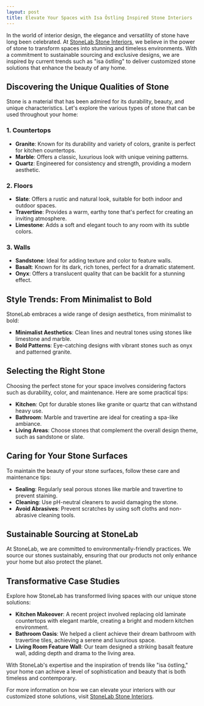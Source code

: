 ```yaml
---
layout: post
title: Elevate Your Spaces with Isa Östling Inspired Stone Interiors
---
```



In the world of interior design, the elegance and versatility of stone have long been celebrated. At [StoneLab Stone Interiors](https://stonelab.se), we believe in the power of stone to transform spaces into stunning and timeless environments. With a commitment to sustainable sourcing and exclusive designs, we are inspired by current trends such as "isa östling" to deliver customized stone solutions that enhance the beauty of any home.

## Discovering the Unique Qualities of Stone

Stone is a material that has been admired for its durability, beauty, and unique characteristics. Let's explore the various types of stone that can be used throughout your home:

### 1. Countertops

- **Granite**: Known for its durability and variety of colors, granite is perfect for kitchen countertops.
- **Marble**: Offers a classic, luxurious look with unique veining patterns.
- **Quartz**: Engineered for consistency and strength, providing a modern aesthetic.

### 2. Floors

- **Slate**: Offers a rustic and natural look, suitable for both indoor and outdoor spaces.
- **Travertine**: Provides a warm, earthy tone that's perfect for creating an inviting atmosphere.
- **Limestone**: Adds a soft and elegant touch to any room with its subtle colors.

### 3. Walls

- **Sandstone**: Ideal for adding texture and color to feature walls.
- **Basalt**: Known for its dark, rich tones, perfect for a dramatic statement.
- **Onyx**: Offers a translucent quality that can be backlit for a stunning effect.

## Style Trends: From Minimalist to Bold

StoneLab embraces a wide range of design aesthetics, from minimalist to bold:

- **Minimalist Aesthetics**: Clean lines and neutral tones using stones like limestone and marble.
- **Bold Patterns**: Eye-catching designs with vibrant stones such as onyx and patterned granite.

## Selecting the Right Stone

Choosing the perfect stone for your space involves considering factors such as durability, color, and maintenance. Here are some practical tips:

- **Kitchen**: Opt for durable stones like granite or quartz that can withstand heavy use.
- **Bathroom**: Marble and travertine are ideal for creating a spa-like ambiance.
- **Living Areas**: Choose stones that complement the overall design theme, such as sandstone or slate.

## Caring for Your Stone Surfaces

To maintain the beauty of your stone surfaces, follow these care and maintenance tips:

- **Sealing**: Regularly seal porous stones like marble and travertine to prevent staining.
- **Cleaning**: Use pH-neutral cleaners to avoid damaging the stone.
- **Avoid Abrasives**: Prevent scratches by using soft cloths and non-abrasive cleaning tools.

## Sustainable Sourcing at StoneLab

At StoneLab, we are committed to environmentally-friendly practices. We source our stones sustainably, ensuring that our products not only enhance your home but also protect the planet.

## Transformative Case Studies

Explore how StoneLab has transformed living spaces with our unique stone solutions:

- **Kitchen Makeover**: A recent project involved replacing old laminate countertops with elegant marble, creating a bright and modern kitchen environment.
- **Bathroom Oasis**: We helped a client achieve their dream bathroom with travertine tiles, achieving a serene and luxurious space.
- **Living Room Feature Wall**: Our team designed a striking basalt feature wall, adding depth and drama to the living area.

With StoneLab's expertise and the inspiration of trends like "isa östling," your home can achieve a level of sophistication and beauty that is both timeless and contemporary.

For more information on how we can elevate your interiors with our customized stone solutions, visit [StoneLab Stone Interiors](https://stonelab.se).